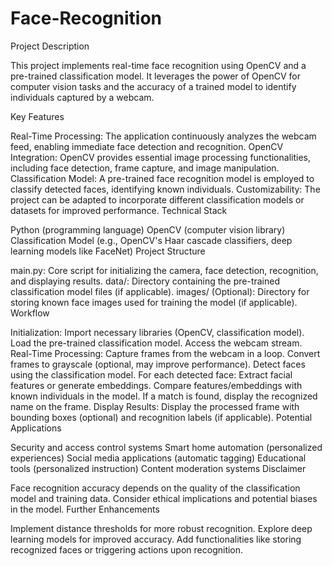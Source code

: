 # Face-Recognition

Project Description

This project implements real-time face recognition using OpenCV and a pre-trained classification model. It leverages the power of OpenCV for computer vision tasks and the accuracy of a trained model to identify individuals captured by a webcam.

Key Features

Real-Time Processing: The application continuously analyzes the webcam feed, enabling immediate face detection and recognition.
OpenCV Integration: OpenCV provides essential image processing functionalities, including face detection, frame capture, and image manipulation.
Classification Model: A pre-trained face recognition model is employed to classify detected faces, identifying known individuals.
Customizability: The project can be adapted to incorporate different classification models or datasets for improved performance.
Technical Stack

Python (programming language)
OpenCV (computer vision library)
Classification Model (e.g., OpenCV's Haar cascade classifiers, deep learning models like FaceNet)
Project Structure

main.py: Core script for initializing the camera, face detection, recognition, and displaying results.
data/: Directory containing the pre-trained classification model files (if applicable).
images/ (Optional): Directory for storing known face images used for training the model (if applicable).
Workflow

Initialization:
Import necessary libraries (OpenCV, classification model).
Load the pre-trained classification model.
Access the webcam stream.
Real-Time Processing:
Capture frames from the webcam in a loop.
Convert frames to grayscale (optional, may improve performance).
Detect faces using the classification model.
For each detected face:
Extract facial features or generate embeddings.
Compare features/embeddings with known individuals in the model.
If a match is found, display the recognized name on the frame.
Display Results:
Display the processed frame with bounding boxes (optional) and recognition labels (if applicable).
Potential Applications

Security and access control systems
Smart home automation (personalized experiences)
Social media applications (automatic tagging)
Educational tools (personalized instruction)
Content moderation systems
Disclaimer

Face recognition accuracy depends on the quality of the classification model and training data. Consider ethical implications and potential biases in the model.
Further Enhancements

Implement distance thresholds for more robust recognition.
Explore deep learning models for improved accuracy.
Add functionalities like storing recognized faces or triggering actions upon recognition.
